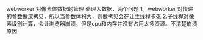 webworker 对像素体数据的管理 
处理大数据，两个问题
1。webworker 对传递的参数做深拷贝，所以当参数体积大，则做拷贝会在让主线程卡死
2.子线程对像素级别计算，会让浏览器崩溃，但是cpu和内存并没有占用太多资源。不清楚崩溃原因